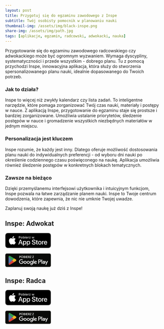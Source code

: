 ```yaml
---
layout: post
title: Przygotuj się do egzaminu zawodowego z Inspe
subtitle: Twój osobisty pomocnik w planowaniu nauki
thumbnail-img: /assets/img/black-inspe.png
share-img: /assets/img/path.jpg
tags: [aplikacje, egzamin, radcowski, adwokacki, nauka]
---
```


Przygotowanie się do egzaminu zawodowego radcowskiego czy adwokackiego może być ogromnym wyzwaniem. Wymaga dyscypliny, systematyczności i przede wszystkim - dobrego planu. Tu z pomocą przychodzi Inspe, innowacyjna aplikacja, która służy do stworzenia spersonalizowanego planu nauki, idealnie dopasowanego do Twoich potrzeb.

### Jak to działa?

Inspe to więcej niż zwykły kalendarz czy lista zadań. To inteligentne narzędzie, które pomaga zorganizować Twój czas nauki, materiały i postępy w nauce. Z aplikacją Inspe, przygotowanie do egzaminu staje się prostsze i bardziej zorganizowane. Umożliwia ustalanie priorytetów, śledzenie postępów w nauce i gromadzenie wszystkich niezbędnych materiałów w jednym miejscu.

### Personalizacja jest kluczem

Inspe rozumie, że każdy jest inny. Dlatego oferuje możliwość dostosowania planu nauki do indywidualnych preferencji - od wyboru dni nauki po określenie codziennego czasu poświęconego na naukę. Aplikacja umożliwia również śledzenie postępów w konkretnych blokach tematycznych.

### Zawsze na bieżąco

Dzięki przemyślanemu interfejsowi użytkownika i intuicyjnym funkcjom, Inspe pozwala na łatwe zarządzanie planem nauki. Inspe to Twoje centrum dowodzenia, które zapewnia, że nic nie umknie Twojej uwadze.

Zaplanuj swoją naukę już dziś z Inspe!

## Inspe: Adwokat

[<img src="/assets/img/app-store-badge.png" alt="Pobierz w Apple App Store" width="150">](https://apps.apple.com/us/app/inspe-adwokat/id6470683885)

[<img src="/assets/img/google-play-badge.png" alt="Pobierz w Google Play Store" width="150">](https://play.google.com/store/apps/details?id=pl.yeyego.inspe.adwokat.aplikant.adwokacki)

## Inspe: Radca

[<img src="/assets/img/app-store-badge.png" alt="Pobierz w Apple App Store" width="150">](https://apps.apple.com/us/app/inspe-radca/id6471948231)

[<img src="/assets/img/google-play-badge.png" alt="Pobierz w Google Play Store" width="150">](https://play.google.com/store/apps/details?id=pl.yeyego.inspe.radca.aplikant.radcowski)
